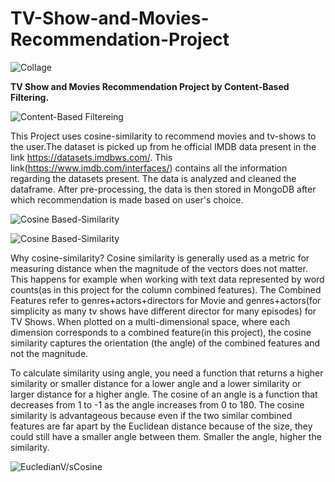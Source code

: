 # TV-Show-and-Movies-Recommendation-Project
![Collage](https://i.redd.it/128uj78z58m01.jpg)

**TV Show and Movies Recommendation Project by Content-Based Filtering.**

![Content-Based Filtereing](https://miro.medium.com/max/625/1*BME1JjIlBEAI9BV5pOO5Mg.png)


This Project uses cosine-similarity to recommend movies and tv-shows to the user.The dataset is picked up from he official IMDB data present in the link https://datasets.imdbws.com/.
This link(https://www.imdb.com/interfaces/) contains all the information regarding the datasets present.
The data is analyzed and cleaned the dataframe.
After pre-processing, the data is then stored in MongoDB after which recommendation is made based on user's choice.

![Cosine Based-Similarity](https://wikimedia.org/api/rest_v1/media/math/render/svg/1d94e5903f7936d3c131e040ef2c51b473dd071d)

![Cosine Based-Similarity](https://www.oreilly.com/library/view/statistics-for-machine/9781788295758/assets/2b4a7a82-ad4c-4b2a-b808-e423a334de6f.png)

Why cosine-similarity?
Cosine similarity is generally used as a metric for measuring distance when the magnitude of the vectors does not matter. This happens for example when working with text data represented by word counts(as in this project for the column combined features).
The Combined Features refer to genres+actors+directors for Movie and genres+actors(for simplicity as many tv shows have different director for many episodes) for TV Shows.
When plotted on a multi-dimensional space, where each dimension corresponds to a combined feature(in this project), the cosine similarity captures the orientation (the angle) of the combined features and not the magnitude.

To calculate similarity using angle, you need a function that returns a higher similarity or smaller distance for a lower angle and a lower similarity or larger distance for a higher angle.
The cosine of an angle is a function that decreases from 1 to -1 as the angle increases from 0 to 180.
The cosine similarity is advantageous because even if the two similar combined features are far apart by the Euclidean distance because of the size, they could still have a smaller angle between them. Smaller the angle, higher the similarity.


![EucledianV/sCosine](https://encrypted-tbn0.gstatic.com/images?q=tbn%3AANd9GcQeK7heh9NBZuFYSq-6oGuV9QIkWkdrhNmMyQ&usqp=CAU)


